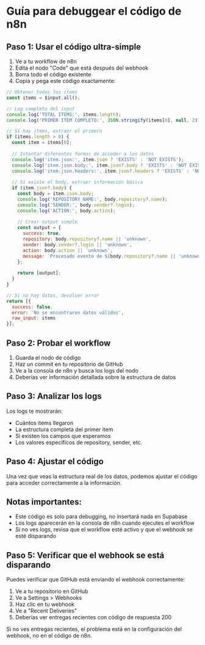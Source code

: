 # Guía para debuggear el código de n8n

## Paso 1: Usar el código ultra-simple

1. Ve a tu workflow de n8n
2. Edita el nodo "Code" que está después del webhook
3. Borra todo el código existente
4. Copia y pega este código exactamente:

```javascript
// Obtener todos los items
const items = $input.all();

// Log completo del input
console.log('TOTAL ITEMS:', items.length);
console.log('PRIMER ITEM COMPLETO:', JSON.stringify(items[0], null, 2));

// Si hay items, extraer el primero
if (items.length > 0) {
  const item = items[0];
  
  // Intentar diferentes formas de acceder a los datos
  console.log('item.json:', item.json ? 'EXISTS' : 'NOT EXISTS');
  console.log('item.json.body:', item.json?.body ? 'EXISTS' : 'NOT EXISTS');
  console.log('item.json.headers:', item.json?.headers ? 'EXISTS' : 'NOT EXISTS');
  
  // Si existe el body, extraer información básica
  if (item.json?.body) {
    const body = item.json.body;
    console.log('REPOSITORY NAME:', body.repository?.name);
    console.log('SENDER:', body.sender?.login);
    console.log('ACTION:', body.action);
    
    // Crear output simple
    const output = {
      success: true,
      repository: body.repository?.name || 'unknown',
      sender: body.sender?.login || 'unknown',
      action: body.action || 'unknown',
      message: `Procesado evento de ${body.repository?.name || 'unknown'}`
    };
    
    return [output];
  }
}

// Si no hay datos, devolver error
return [{
  success: false,
  error: 'No se encontraron datos válidos',
  raw_input: items
}];
```

## Paso 2: Probar el workflow

1. Guarda el nodo de código
2. Haz un commit en tu repositorio de GitHub
3. Ve a la consola de n8n y busca los logs del nodo
4. Deberías ver información detallada sobre la estructura de datos

## Paso 3: Analizar los logs

Los logs te mostrarán:
- Cuántos items llegaron
- La estructura completa del primer item
- Si existen los campos que esperamos
- Los valores específicos de repository, sender, etc.

## Paso 4: Ajustar el código

Una vez que veas la estructura real de los datos, podemos ajustar el código para acceder correctamente a la información.

## Notas importantes:

- Este código es solo para debugging, no insertará nada en Supabase
- Los logs aparecerán en la consola de n8n cuando ejecutes el workflow
- Si no ves logs, revisa que el workflow esté activo y que el webhook se esté disparando

## Paso 5: Verificar que el webhook se está disparando

Puedes verificar que GitHub está enviando el webhook correctamente:

1. Ve a tu repositorio en GitHub
2. Ve a Settings > Webhooks
3. Haz clic en tu webhook
4. Ve a "Recent Deliveries"
5. Deberías ver entregas recientes con código de respuesta 200

Si no ves entregas recientes, el problema está en la configuración del webhook, no en el código de n8n.
